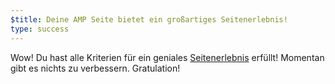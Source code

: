 ```yaml
---
$title: Deine AMP Seite bietet ein großartiges Seitenerlebnis!
type: success
---
```


Wow! Du hast alle Kriterien für ein geniales [Seitenerlebnis](https://developers.google.com/search/docs/guides/page-experience?hl=de) erfüllt! Momentan gibt es nichts zu verbessern. Gratulation!
